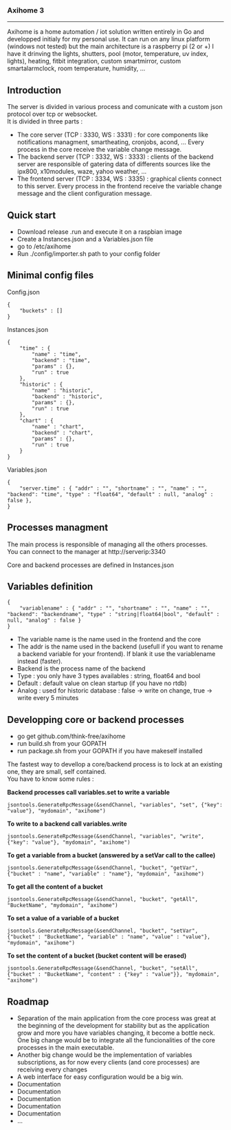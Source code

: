 

### Axihome 3

-----------------------------------------------------------------------------------------------------------


Axihome is a home automation / iot solution written entirely in Go and developped initialy for my personal use.
It can run on any linux platform (windows not tested) but the main architecture is a raspberry pi (2 or +)
I have it drinving the lights, shutters, pool (motor, temperature, uv index, lights), heating, fitbit integration, custom smartmirror, custom smartalarmclock, room temperature, humidity, ...


Introduction
-----------------------------------------------------

The server is divided in various process and comunicate with a custom json protocol over tcp or websocket.   
It is divided in three parts :

- The core server (TCP : 3330, WS : 3331) : for core components like notifications managment, smartheating, cronjobs, acond, ... Every process in the core receive the variable change message.
- The backend server (TCP : 3332, WS : 3333) : clients of the backend server are responsible of gatering data of differents sources like the ipx800, x10modules, waze, yahoo weather, ...
- The frontend server (TCP : 3334, WS : 3335) : graphical clients connect to this server. Every process in the frontend receive the variable change message and the client configuration message.


Quick start
-----------------------------------------------------

- Download release .run and execute it on a raspbian image
- Create a Instances.json and a Variables.json file
- go to /etc/axihome
- Run ./config/importer.sh path to your config folder

Minimal config files
-----------------------------------------------------

Config.json

    {
        "buckets" : []
    }

Instances.json

    {
        "time" : {
            "name" : "time",
            "backend" : "time",
            "params" : {},
            "run" : true
        },    
        "historic" : {
            "name" : "historic",
            "backend" : "historic",
            "params" : {},
            "run" : true
        },
        "chart" : {
            "name" : "chart",
            "backend" : "chart",
            "params" : {},
            "run" : true
        }
    }

Variables.json

    {
        "server.time" : { "addr" : "", "shortname" : "", "name" : "", "backend": "time", "type" : "float64", "default" : null, "analog" : false },
    }
    
Processes managment
-----------------------------------------------------

The main process is responsible of managing all the others processes.   
You can connect to the manager at http://serverip:3340

Core and backend processes are defined in Instances.json


Variables definition
-----------------------------------------------------

    {
        "variablename" : { "addr" : "", "shortname" : "", "name" : "", "backend": "backendname", "type" : "string|float64|bool", "default" : null, "analog" : false }
    }

- The variable name is the name used in the frontend and the core
- The addr is the name used in the backend (usefull if you want to rename a backend variable for your frontend). If blank it use the variablename instead (faster).
- Backend is the process name of the backend 
- Type : you only have 3 types availables : string, float64 and bool
- Default : default value on clean startup (if you have no rtdb)
- Analog : used for historic database : false -> write on change, true -> write every 5 minutes


Developping core or backend processes
-----------------------------------------------------

- go get github.com/think-free/axihome
- run build.sh from your GOPATH
- run package.sh from your GOPATH if you have makeself installed

The fastest way to devellop a core/backend process is to lock at an existing one, they are small, self contained.   
You have to know some rules :

__Backend processes call variables.set to write a variable__

    jsontools.GenerateRpcMessage(&sendChannel, "variables", "set", {"key": "value"}, "mydomain", "axihome")

__To write to a backend call variables.write__

    jsontools.GenerateRpcMessage(&sendChannel, "variables", "write", {"key": "value"}, "mydomain", "axihome")

__To get a variable from a bucket (answered by a setVar call to the callee)__

    jsontools.GenerateRpcMessage(&sendChannel, "bucket", "getVar", {"bucket" : "name", "variable" : "name"}, "mydomain", "axihome")

__To get all the content of a bucket__

    jsontools.GenerateRpcMessage(&sendChannel, "bucket", "getAll", "BucketName", "mydomain", "axihome")

__To set a value of a variable of a bucket__

    jsontools.GenerateRpcMessage(&sendChannel, "bucket", "setVar", {"bucket" : "BucketName", "variable" : "name", "value" : "value"}, "mydomain", "axihome")

__To set the content of a bucket (bucket content will be erased)__

    jsontools.GenerateRpcMessage(&sendChannel, "bucket", "setAll", {"bucket" : "BucketName", "content" : {"key" : "value"}}, "mydomain", "axihome")

Roadmap
-----------------------------------------------------

- Separation of the main application from the core process was great at the beginning of the development for stability but as the application grow and more you have variables changing, it become a bottle neck. One big change would be to integrate all the funcionalities of the core processes in the main executable.
- Another big change would be the implementation of variables subscriptions, as for now every clients (and core processes) are receiving every changes
- A web interface for easy configuration would be a big win.
- Documentation
- Documentation
- Documentation
- Documentation
- Documentation
- ...
